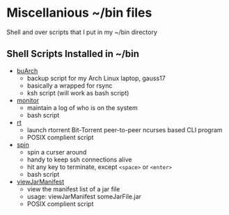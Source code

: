# Miscellanious ~/bin files
Shell and over scripts that I put in my ~/bin directory

## Shell Scripts Installed in ~/bin
* [buArch](buGauss17)
  * backup script for my Arch Linux laptop, gauss17
  * basically a wrapped for rsync
  * ksh script (will work as bash script)
* [monitor](monitor)
  * maintain a log of who is on the system
  * bash script
* [rt](rt)
  * launch rtorrent Bit-Torrent peer-to-peer ncurses based CLI program
  * POSIX complient script
* [spin](spin)
  * spin a curser around
  * handy to keep ssh connections alive
  * hit any key to terminate, except `<space>` or `<enter>`
  * bash script
* [viewJarManifest](viewJarManifest)
  * view the manifest list of a jar file
  * usage: viewJarManifest someJarFile.jar
  * POSIX complient script
